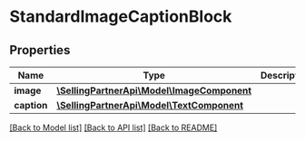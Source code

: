 # StandardImageCaptionBlock

## Properties
Name | Type | Description | Notes
------------ | ------------- | ------------- | -------------
**image** | [**\SellingPartnerApi\Model\ImageComponent**](ImageComponent.md) |  | [optional] 
**caption** | [**\SellingPartnerApi\Model\TextComponent**](TextComponent.md) |  | [optional] 

[[Back to Model list]](../README.md#documentation-for-models) [[Back to API list]](../README.md#documentation-for-api-endpoints) [[Back to README]](../README.md)


